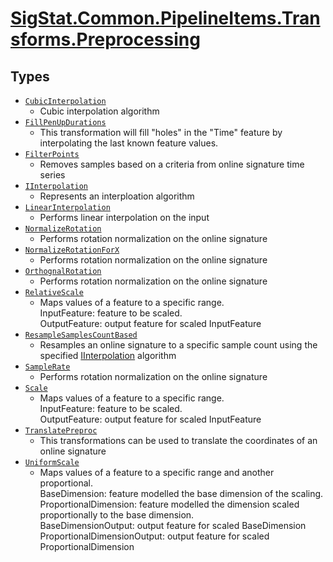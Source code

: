 # [SigStat.Common.PipelineItems.Transforms.Preprocessing](./README.md)

## Types

- [`CubicInterpolation`](./CubicInterpolation.md)
	- Cubic interpolation algorithm
- [`FillPenUpDurations`](./FillPenUpDurations.md)
	- This transformation will fill "holes" in the "Time" feature by interpolating the last known  feature values.
- [`FilterPoints`](./FilterPoints.md)
	- Removes samples based on a criteria from online signature time series
- [`IInterpolation`](./IInterpolation.md)
	- Represents an interploation algorithm
- [`LinearInterpolation`](./LinearInterpolation.md)
	- Performs linear interpolation on the input
- [`NormalizeRotation`](./NormalizeRotation.md)
	- Performs rotation normalization on the online signature
- [`NormalizeRotationForX`](./NormalizeRotationForX.md)
	- Performs rotation normalization on the online signature
- [`OrthognalRotation`](./OrthognalRotation.md)
	- Performs rotation normalization on the online signature
- [`RelativeScale`](./RelativeScale.md)
	- Maps values of a feature to a specific range.  <br>InputFeature: feature to be scaled.<br>OutputFeature: output feature for scaled InputFeature
- [`ResampleSamplesCountBased`](./ResampleSamplesCountBased.md)
	- Resamples an online signature to a specific sample count using the specified [IInterpolation](https://github.com/sigstat/sigstat/blob/develop/docs/md/SigStat/Common/PipelineItems/Transforms/Preprocessing/IInterpolation.md) algorithm
- [`SampleRate`](./SampleRate.md)
	- Performs rotation normalization on the online signature
- [`Scale`](./Scale.md)
	- Maps values of a feature to a specific range.  <br>InputFeature: feature to be scaled.<br>OutputFeature: output feature for scaled InputFeature
- [`TranslatePreproc`](./TranslatePreproc.md)
	- This transformations can be used to translate the coordinates of an online signature
- [`UniformScale`](./UniformScale.md)
	- Maps values of a feature to a specific range and another proportional.  <br>BaseDimension: feature modelled the base dimension of the scaling. <br>ProportionalDimension: feature modelled the dimension scaled proportionally to the base dimension. <br>BaseDimensionOutput: output feature for scaled BaseDimension<br>ProportionalDimensionOutput: output feature for scaled ProportionalDimension

